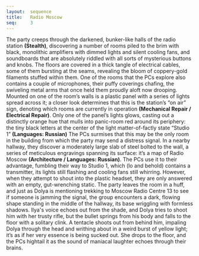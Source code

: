 ```yaml
---
layout:  sequence
title:   Radio Moscow
seq:     3
---
```


The party creeps through the darkened, bunker-like halls of the radio station **(Stealth)**,
discovering a number of rooms piled to the brim with black,
monolithic amplifiers with dimmed lights and silent cooling fans,
and soundboards that are absolutely riddled with all sorts of mysterious buttons and knobs.
The floors are covered in a thick tangle of electrical cables, some of them bursting at the seams,
revealing the bloom of coppery-gold filaments stuffed within them.
One of the rooms that the PCs explore also contains a couple of microphones, their puffy coverings chafing,
the swiveling metal arms that once held them proudly aloft now drooping.
Mounted on one of the room’s walls is a plastic panel with a series of lights spread across it;
a closer look determines that this is the station’s “on air” sign,
denoting which rooms are currently in operation **(Mechanical Repair / Electrical Repair)**.
Only one of the panel’s lights glows, casting out a distinctly orange hue that mulls into panic-room red around its periphery:
the tiny black letters at the center of the light matter-of-factly state “Studio 1” **(Languages: Russian)**
The PCs surmises that this may be the only room in the building from which the party may send a distress signal.
In a nearby hallway, they discover a moderately large slab of steel bolted to the wall,
a series of meticulous engravings spanning its surface:
it’s a map of Radio Moscow **(Architecture / Languages: Russian)**.
The PCs use it to their advantage, fumbling their way to Studio 1,
which (lo and behold) contains a transmitter,
its lights still flashing and cooling fans still whirring.
However, when they attempt to shout into the plastic headset,
they are only answered with an empty, gut-wrenching static.
The party leaves the room in a huff, and just as Dolya is mentioning trekking to Moscow Radio Centre 13 to see if someone is jamming the signal,
the group encounters a dark, flowing shape standing in the middle of the hallway,
its base wriggling with formless shadows.
Ilya's voice echoes out from the shade, and Dolya tries to shoot him with her trusty rifle,
but the bullet springs from his body and falls to the floor with a solitary clink.
A tentacle shoots out from behind him,
impaling Dolya through the head and writhing about in a weird burst of yellow light;
it’s as if her very essence is being sucked out.
She drops to the floor, and the PCs hightail it as the sound of maniacal laughter echoes through their brains.






